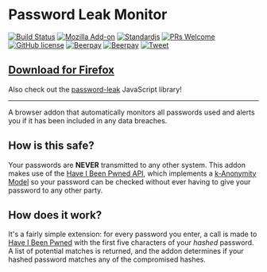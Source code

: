 # Password Leak Monitor

[![Build Status](https://travis-ci.org/mathiscode/password-leak-monitor.svg?branch=master)](https://travis-ci.org/mathiscode/password-leak-monitor)
[![Mozilla Add-on](https://img.shields.io/amo/dw/password-leak-monitor.svg)](https://addons.mozilla.org/en-US/firefox/addon/password-leak-monitor)
[![Standardjs](https://img.shields.io/badge/code_style-standard-blue.svg)](https://standardjs.com)
[![PRs Welcome](https://img.shields.io/badge/PRs-welcome-blue.svg)](https://github.com/mathiscode/password-leak-monitor/compare)
[![GitHub license](https://img.shields.io/github/license/mathiscode/password-leak-monitor.svg?color=blue)](https://github.com/mathiscode/password-leak-monitor/blob/master/LICENSE)
[![Beerpay](https://beerpay.io/mathiscode/password-leak-monitor/badge.svg?style=beer-square)](https://beerpay.io/mathiscode/password-leak-monitor)  [![Beerpay](https://beerpay.io/mathiscode/password-leak-monitor/make-wish.svg?style=flat-square)](https://beerpay.io/mathiscode/password-leak-monitor?focus=wish)
[![Tweet](https://img.shields.io/twitter/url/http/shields.io.svg?style=social)](https://twitter.com/intent/tweet?text=Make%20sure%20your%20passwords%20are%20safe&url=https://github.com/mathiscode/password-leak-monitor#readme&hashtags=firefox,chrome,passwords,security)

## [Download for Firefox](https://addons.mozilla.org/en-US/firefox/addon/password-leak-monitor) <!-- omit-in-toc -->

Also check out the [password-leak](https://github.com/mathiscode/password-leak) JavaScript library!

---

A browser addon that automatically monitors all passwords used and alerts you if it has been included in any data breaches.

## How is this safe?

Your passwords are **NEVER** transmitted to any other system. This addon makes use of the [Have I Been Pwned API](https://haveibeenpwned.com/API/), which implements a [k-Anonymity Model](https://en.wikipedia.org/wiki/K-anonymity) so your password can be checked without ever having to give your password to any other party.

## How does it work?

It's a fairly simple extension: for every password you enter, a call is made to [Have I Been Pwned](https://haveibeenpwned.com/API/v2#PwnedPasswords) with the first five characters of your _hashed_ password. A list of potential matches is returned, and the addon determines if your hashed password matches any of the compromised hashes.
